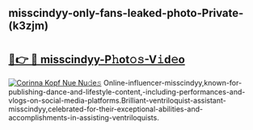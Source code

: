 ## misscindyy-only-fans​-leaked-photo​-Private-(k3zjm)


# <h2><a href="https://mediaupload.pro?title=misscindyy&ref=git">🔗👉 🔴 misscindyy-P𝚑ot𝚘𝚜-V𝚒d𝚎o</a></h2>

[![Corinna Kopf Nue Nu𝚍e𝚜](https://i.imgur.com/0qMVB7G.gif)](https://mediaupload.pro?title=misscindyy&ref=git)
Online-influencer-misscindyy,known-for-publishing-dance-and-lifestyle-content,-including-performances-and-vlogs-on-social-media-platforms.Brilliant-ventriloquist-assistant-misscindyy,celebrated-for-their-exceptional-abilities-and-accomplishments-in-assisting-ventriloquists.  